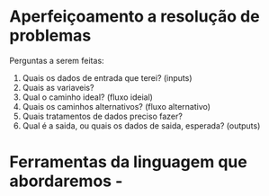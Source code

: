 # Aperfeiçoamento a resolução de problemas 

Perguntas a serem feitas:

1. Quais os dados de entrada que terei? (inputs)
2. Quais as variaveis? 
3. Qual o caminho ideal? (fluxo ideial)
4. Quais os caminhos alternativos? (fluxo alternativo)
5. Quais tratamentos de dados preciso fazer?
6. Qual é a saida, ou quais os dados de saida, esperada? (outputs)


# Ferramentas da linguagem que abordaremos -
